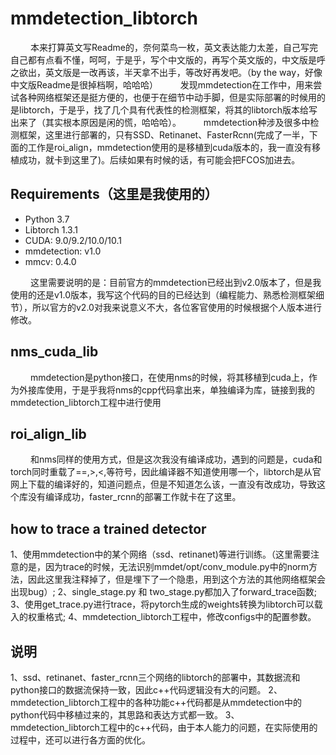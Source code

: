 # mmdetection_libtorch
&#8195; &#8195;本来打算英文写Readme的，奈何菜鸟一枚，英文表达能力太差，自己写完自己都有点看不懂，呵呵，于是乎，写个中文版的，再写个英文版的，中文版是呼之欲出，英文版是一改再该，半天拿不出手，等改好再发吧。（by the way，好像中文版Readme是很掉档啊，哈哈哈）
&#8195; &#8195;发现mmdetection在工作中，用来尝试各种网络框架还是挺方便的，也便于在细节中动手脚，但是实际部署的时候用的是libtorch，于是乎，找了几个具有代表性的检测框架，将其的libtorch版本给写出来了（其实根本原因是闲的慌，哈哈哈）。
&#8195; &#8195;mmdetection种涉及很多中检测框架，这里进行部署的，只有SSD、Retinanet、FasterRcnn(完成了一半，下面的工作是roi_align，mmdetection使用的是移植到cuda版本的，我一直没有移植成功，就卡到这里了)。后续如果有时候的话，有可能会把FCOS加进去。

## Requirements（这里是我使用的）

 - Python 3.7
 - Libtorch 1.3.1
 - CUDA: 9.0/9.2/10.0/10.1
 -  mmdetection: v1.0
 - mmcv: 0.4.0
 
&#8195; &#8195;这里需要说明的是：目前官方的mmdetection已经出到v2.0版本了，但是我使用的还是v1.0版本，我写这个代码的目的已经达到（编程能力、熟悉检测框架细节），所以官方的v2.0对我来说意义不大，各位客官使用的时候根据个人版本进行修改。
 
## nms_cuda_lib
&#8195; &#8195;mmdetection是python接口，在使用nms的时候，将其移植到cuda上，作为外接库使用，于是乎我将nms的cpp代码拿出来，单独编译为库，链接到我的mmdetection_libtorch工程中进行使用

## roi_align_lib
&#8195; &#8195;和nms同样的使用方式，但是这次我没有编译成功，遇到的问题是，cuda和torch同时重载了==,>,<,等符号，因此编译器不知道使用哪一个，libtorch是从官网上下载的编译好的，知道问题点，但是不知道怎么该，一直没有改成功，导致这个库没有编译成功，faster_rcnn的部署工作就卡在了这里。


## how to trace a trained detector
1、使用mmdetection中的某个网络（ssd、retinanet)等进行训练。（这里需要注意的是，因为trace的时候，无法识别mmdet/opt/conv_module.py中的norm方法，因此这里我注释掉了，但是埋下了一个隐患，用到这个方法的其他网络框架会出现bug）;
2、single_stage.py 和 two_stage.py都加入了forward_trace函数;
3、使用get_trace.py进行trace，将pytorch生成的weights转换为libtorch可以载入的权重格式;
4、mmdetection_libtorch工程中，修改configs中的配置参数。
 
 ## 说明
 1、ssd、retinanet、faster_rcnn三个网络的libtorch的部署中，其数据流和python接口的数据流保持一致，因此c++代码逻辑没有大的问题。
 2、mmdetection_libtorch工程中的各种功能c++代码都是从mmdetection中的python代码中移植过来的，其思路和表达方式都一致。
 3、mmdetection_libtorch工程中的c++代码，由于本人能力的问题，在实际使用的过程中，还可以进行各方面的优化。
 


